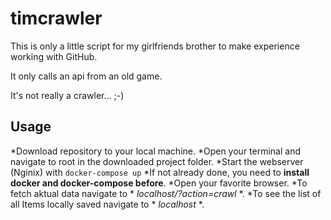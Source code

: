# timcrawler
This is only a little script for my girlfriends brother to make experience working with GitHub.

It only calls an api from an old game.

It's not really a crawler... ;-)

## Usage
*Download repository to your local machine.
*Open your terminal and navigate to root in the downloaded project folder.
*Start the webserver (Nginix) with `docker-compose up`
*If not already done, you need to **install docker and docker-compose before**.
*Open your favorite browser.
*To fetch aktual data navigate to * *localhost/?action=crawl* *.
*To see the list of all Items locally saved navigate to * *localhost* *.
